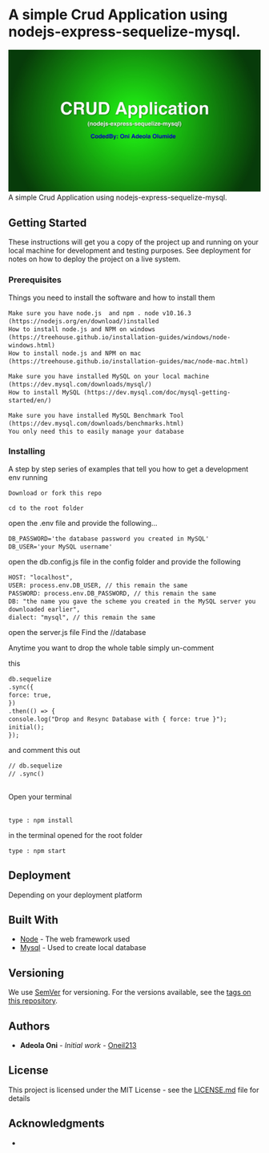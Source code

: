 # A simple Crud Application using nodejs-express-sequelize-mysql.

![Image of HeaderPage](https://github.com/oneil213/MySQL-CRUD/blob/c529f88409327da4a8fb2e080eaaebc82b50308e/git-banner.jpg)
A simple Crud Application using nodejs-express-sequelize-mysql.

## Getting Started

These instructions will get you a copy of the project up and running on your local machine for development and testing purposes. See deployment for notes on how to deploy the project on a live system.

### Prerequisites

Things you need to install the software and how to install them

```
Make sure you have node.js  and npm . node v10.16.3 (https://nodejs.org/en/download/)installed
How to install node.js and NPM on windows (https://treehouse.github.io/installation-guides/windows/node-windows.html)
How to install node.js and NPM on mac (https://treehouse.github.io/installation-guides/mac/node-mac.html)
```

```
Make sure you have installed MySQL on your local machine (https://dev.mysql.com/downloads/mysql/)
How to install MySQL (https://dev.mysql.com/doc/mysql-getting-started/en/)
```

```
Make sure you have installed MySQL Benchmark Tool (https://dev.mysql.com/downloads/benchmarks.html)
You only need this to easily manage your database
```

### Installing

A step by step series of examples that tell you how to get a development env running

```
Download or fork this repo

```

```
cd to the root folder

```

open the .env file and provide the following...

```
DB_PASSWORD='the database password you created in MySQL'
DB_USER='your MySQL username'

```

open the db.config.js file in the config folder and provide the following

```
HOST: "localhost",
USER: process.env.DB_USER, // this remain the same
PASSWORD: process.env.DB_PASSWORD, // this remain the same
DB: "the name you gave the scheme you created in the MySQL server you downloaded earlier",
dialect: "mysql", // this remain the same

```

open the server.js file
Find the //database

Anytime you want to drop the whole table simply un-comment

this

```
db.sequelize
.sync({
force: true,
})
.then(() => {
console.log("Drop and Resync Database with { force: true }");
initial();
});
```

and comment this out

```
// db.sequelize
// .sync()


```

Open your terminal

```

type : npm install

```

in the terminal opened for the root folder

```
type : npm start

```

## Deployment

Depending on your deployment platform

## Built With

- [Node](https://nodejs.org/en/download/) - The web framework used
- [Mysql](https://www.google.com/url?sa=t&rct=j&q=&esrc=s&source=web&cd=&cad=rja&uact=8&ved=2ahUKEwjJxLuPw8rqAhWN3oUKHR83De4Q0gIoATAAegQIAxAI&url=https%3A%2F%2Fdev.mysql.com%2Fdownloads%2F&usg=AOvVaw0sgOa3GBI0b7wNx3SlFMDn) - Used to create local database

## Versioning

We use [SemVer](http://semver.org/) for versioning. For the versions available, see the [tags on this repository]().

## Authors

- **Adeola Oni** - _Initial work_ - [Oneil213](https://github.com/oneil213/)

## License

This project is licensed under the MIT License - see the [LICENSE.md](LICENSE.md) file for details

## Acknowledgments

-
